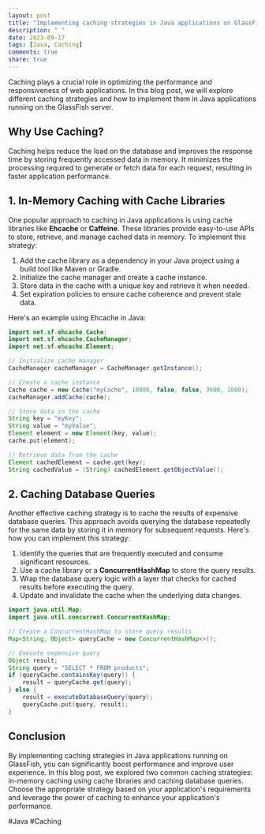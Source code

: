 ```yaml
---
layout: post
title: "Implementing caching strategies in Java applications on GlassFish"
description: " "
date: 2023-09-17
tags: [Java, Caching]
comments: true
share: true
---
```


Caching plays a crucial role in optimizing the performance and responsiveness of web applications. In this blog post, we will explore different caching strategies and how to implement them in Java applications running on the GlassFish server.

## Why Use Caching?

Caching helps reduce the load on the database and improves the response time by storing frequently accessed data in memory. It minimizes the processing required to generate or fetch data for each request, resulting in faster application performance.

## 1. In-Memory Caching with Cache Libraries

One popular approach to caching in Java applications is using cache libraries like **Ehcache** or **Caffeine**. These libraries provide easy-to-use APIs to store, retrieve, and manage cached data in memory. To implement this strategy:

1. Add the cache library as a dependency in your Java project using a build tool like Maven or Gradle.
2. Initialize the cache manager and create a cache instance.
3. Store data in the cache with a unique key and retrieve it when needed.
4. Set expiration policies to ensure cache coherence and prevent stale data.

Here's an example using Ehcache in Java:

```java
import net.sf.ehcache.Cache;
import net.sf.ehcache.CacheManager;
import net.sf.ehcache.Element;

// Initialize cache manager
CacheManager cacheManager = CacheManager.getInstance();

// Create a cache instance
Cache cache = new Cache("myCache", 10000, false, false, 3600, 1800);
cacheManager.addCache(cache);

// Store data in the cache
String key = "myKey";
String value = "myValue";
Element element = new Element(key, value);
cache.put(element);

// Retrieve data from the cache
Element cachedElement = cache.get(key);
String cachedValue = (String) cachedElement.getObjectValue();
```

## 2. Caching Database Queries

Another effective caching strategy is to cache the results of expensive database queries. This approach avoids querying the database repeatedly for the same data by storing it in memory for subsequent requests. Here's how you can implement this strategy:

1. Identify the queries that are frequently executed and consume significant resources.
2. Use a cache library or a **ConcurrentHashMap** to store the query results.
3. Wrap the database query logic with a layer that checks for cached results before executing the query.
4. Update and invalidate the cache when the underlying data changes.

```java
import java.util.Map;
import java.util.concurrent.ConcurrentHashMap;

// Create a ConcurrentHashMap to store query results
Map<String, Object> queryCache = new ConcurrentHashMap<>();

// Execute expensive query
Object result;
String query = "SELECT * FROM products";
if (queryCache.containsKey(query)) {
    result = queryCache.get(query);
} else {
    result = executeDatabaseQuery(query);
    queryCache.put(query, result);
}
```

## Conclusion

By implementing caching strategies in Java applications running on GlassFish, you can significantly boost performance and improve user experience. In this blog post, we explored two common caching strategies: in-memory caching using cache libraries and caching database queries. Choose the appropriate strategy based on your application's requirements and leverage the power of caching to enhance your application's performance.

#Java #Caching